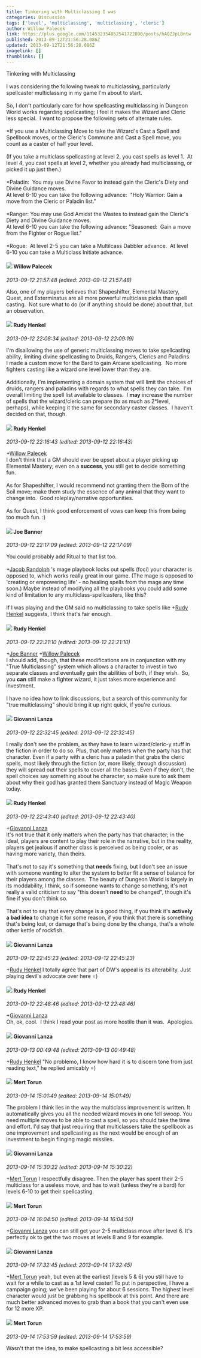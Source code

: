 ```yaml
---
title: Tinkering with Multiclassing I was
categories: Discussion
tags: ['level', 'multiclassing', 'multiclassing', 'cleric']
author: Willow Palecek
link: https://plus.google.com/114532354852541722890/posts/hAQZJpLBntw
published: 2013-09-12T21:56:28.086Z
updated: 2013-09-12T21:56:28.086Z
imagelink: []
thumblinks: []
---
```


Tinkering with Multiclassing<br /><br />I was considering the following tweak to multiclassing, particularly spellcaster multiclassing in my game I&#39;m about to start.<br /><br />So, I don&#39;t particularly care for how spellcasting multiclassing in Dungeon World works regarding spellcasting; I feel it makes the Wizard and Cleric less special.  I want to propose the following sets of alternate rules.<br /><br />*If you use a Multiclassing Move to take the Wizard&#39;s Cast a Spell and Spellbook moves, or the Cleric&#39;s Commune and Cast a Spell move, you count as a caster of half your level.<br /><br />(If you take a multiclass spellcasting at level 2, you cast spells as level 1.  At level 4, you cast spells at level 2, whether you already had multiclassing, or picked it up just then.)<br /><br />*Paladin:  You may use Divine Favor to instead gain the Cleric&#39;s Diety and Divine Guidance moves.<br />At level 6-10 you can take the following advance:  &quot;Holy Warrior: Gain a move from the Cleric or Paladin list.&quot;<br /><br />*Ranger: You may use God Amidst the Wastes to instead gain the Cleric&#39;s Diety and Divine Guidance moves.<br />At level 6-10 you can take the following advance: &quot;Seasoned:  Gain a move from the Fighter or Rogue list.&quot;<br /><br />*Rogue:  At level 2-5 you can take a Multilcass Dabbler advance.  At level 6-10 you can take a Multiclass Initiate advance.
<div id='comment z13wdlwb2wi3wr3rk04cjfna4p3tsnyplb4'>
  <h4><img src='{{site.baseurl}}//images/avatars/114532354852541722890_photo.jpg'> Willow Palecek</h4>
      <p><cite>2013-09-12 21:57:48 (edited: 2013-09-12 21:57:48)</cite></p>
        <p>Also, one of my players believes that Shapeshifter, Elemental Mastery, Quest, and Exterminatus are all more powerful multiclass picks than spell casting.  Not sure what to do (or if anything should be done) about that, but an observation.</p>
</div>
        

<div id='comment z13wdlwb2wi3wr3rk04cjfna4p3tsnyplb4'>
  <h4><img src='{{site.baseurl}}//images/avatars/113109478365341925413_photo.jpg'> Rudy Henkel</h4>
      <p><cite>2013-09-12 22:08:34 (edited: 2013-09-12 22:09:19)</cite></p>
        <p>I&#39;m disallowing the use of generic multiclassing moves to take spellcasting ability, limiting divine spellcasting to Druids, Rangers, Clerics and Paladins.  I made a custom move for the Bard to gain Arcane spellcasting.  No more fighters casting like a wizard one level lower than they are.<br /><br />Additionally, I&#39;m implementing a domain system that will limit the choices of druids, rangers and paladins with regards to what spells they can take.  I&#39;m overall limiting the spell list available to classes.  I <b>may</b> increase the number of spells that the wizard/cleric can prepare (to as much as 2*level, perhaps), while keeping it the same for secondary caster classes.  I haven&#39;t decided on that, though.</p>
</div>
        

<div id='comment z13wdlwb2wi3wr3rk04cjfna4p3tsnyplb4'>
  <h4><img src='{{site.baseurl}}//images/avatars/113109478365341925413_photo.jpg'> Rudy Henkel</h4>
      <p><cite>2013-09-12 22:16:43 (edited: 2013-09-12 22:16:43)</cite></p>
        <p><span class="proflinkWrapper"><span class="proflinkPrefix">+</span><a class="proflink" href="https://plus.google.com/114532354852541722890" oid="114532354852541722890">Willow Palecek</a></span><br />I don&#39;t think that a GM should ever be upset about a player picking up Elemental Mastery; even on a <b>success</b>, you still get to decide something fun.<br /><br />As for Shapeshifter, I would recommend not granting them the Born of the Soil move; make them study the essence of any animal that they want to change into.  Good roleplay/narrative opportunities.<br /><br />As for Quest, I think good enforcement of vows can keep this from being too much fun. :)</p>
</div>
        

<div id='comment z13wdlwb2wi3wr3rk04cjfna4p3tsnyplb4'>
  <h4><img src='{{site.baseurl}}//images/avatars/103619294696451727396_photo.jpg'> Joe Banner</h4>
      <p><cite>2013-09-12 22:17:09 (edited: 2013-09-12 22:17:09)</cite></p>
        <p>You could probably add Ritual to that list too.<br /><br /><span class="proflinkWrapper"><span class="proflinkPrefix">+</span><a class="proflink" href="https://plus.google.com/105004837996196022135" oid="105004837996196022135">Jacob Randolph</a></span> &#39;s mage playbook locks out spells (foci) your character is opposed to, which works really great in our game. (The mage is opposed to &#39;creating or empowering life&#39; - no healing spells from the mage any time soon.) Maybe instead of modifying all the playbooks you could add some kind of limitation to any multiclass-spellcasters, like this?<br /><br />If I was playing and the GM said no multiclassing to take spells like <span class="proflinkWrapper"><span class="proflinkPrefix">+</span><a class="proflink" href="https://plus.google.com/113109478365341925413" oid="113109478365341925413">Rudy Henkel</a></span> suggests, I think that&#39;s fair enough. </p>
</div>
        

<div id='comment z13wdlwb2wi3wr3rk04cjfna4p3tsnyplb4'>
  <h4><img src='{{site.baseurl}}//images/avatars/113109478365341925413_photo.jpg'> Rudy Henkel</h4>
      <p><cite>2013-09-12 22:21:10 (edited: 2013-09-12 22:21:10)</cite></p>
        <p><span class="proflinkWrapper"><span class="proflinkPrefix">+</span><a class="proflink" href="https://plus.google.com/103619294696451727396" oid="103619294696451727396">Joe Banner</a></span> <span class="proflinkWrapper"><span class="proflinkPrefix">+</span><a class="proflink" href="https://plus.google.com/114532354852541722890" oid="114532354852541722890">Willow Palecek</a></span><br />I should add, though, that these modifications are in conjunction with my &quot;True Multiclassing&quot; system which allows a character to invest in two separate classes and eventually gain the abilities of both, if they wish.  So, you <b>can</b> still make a fighter wizard, it just takes more experience and investment.<br /><br />I have no idea how to link discussions, but a search of this community for &quot;true multiclassing&quot; should bring it up right quick, if you&#39;re curious.</p>
</div>
        

<div id='comment z13wdlwb2wi3wr3rk04cjfna4p3tsnyplb4'>
  <h4><img src='{{site.baseurl}}//images/avatars/102768177673605279668_photo.jpg'> Giovanni Lanza</h4>
      <p><cite>2013-09-12 22:32:45 (edited: 2013-09-12 22:32:45)</cite></p>
        <p>I really don&#39;t see the problem, as they have to learn wizard/cleric-y stuff in the fiction in order to do so. Plus, that only matters when the party has that character. Even if a party with a cleric has a paladin that grabs the cleric spells, most likely through the fiction (or, more likely, through discussion) they will spread out their spells to cover all the bases. Even if they don&#39;t, the spell choices say something about he character, so make sure to ask them about why their god has granted them Sanctuary instead of Magic Weapon today.</p>
</div>
        

<div id='comment z13wdlwb2wi3wr3rk04cjfna4p3tsnyplb4'>
  <h4><img src='{{site.baseurl}}//images/avatars/113109478365341925413_photo.jpg'> Rudy Henkel</h4>
      <p><cite>2013-09-12 22:43:40 (edited: 2013-09-12 22:43:40)</cite></p>
        <p><span class="proflinkWrapper"><span class="proflinkPrefix">+</span><a class="proflink" href="https://plus.google.com/102768177673605279668" oid="102768177673605279668">Giovanni Lanza</a></span><br />It&#39;s not true that it only matters when the party has that character; in the ideal, players are content to play their role in the narrative, but in the reality, players get jealous if another class is perceived as being cooler, or as having more variety, than theirs.<br /><br />That&#39;s not to say it&#39;s something that <b>needs</b> fixing, but I don&#39;t see an issue with someone wanting to alter the system to better fit a sense of balance for their players among the classes.  The beauty of Dungeon World is largely in its moddability, I think, so if someone wants to change something, it&#39;s not really a valid criticism to say &quot;this doesn&#39;t <b>need</b> to be changed&quot;, though it&#39;s fine if you don&#39;t think so.<br /><br />That&#39;s not to say that every change is a good thing, if you think it&#39;s <b>actively a bad idea</b> to change it for some reason, if you think that there is something that&#39;s being lost, or damage that&#39;s being done by the change, that&#39;s a whole other kettle of rockfish.</p>
</div>
        

<div id='comment z13wdlwb2wi3wr3rk04cjfna4p3tsnyplb4'>
  <h4><img src='{{site.baseurl}}//images/avatars/102768177673605279668_photo.jpg'> Giovanni Lanza</h4>
      <p><cite>2013-09-12 22:45:23 (edited: 2013-09-12 22:45:23)</cite></p>
        <p><span class="proflinkWrapper"><span class="proflinkPrefix">+</span><a class="proflink" href="https://plus.google.com/113109478365341925413" oid="113109478365341925413">Rudy Henkel</a></span> I totally agree that part of DW&#39;s appeal is its alterability. Just playing devil&#39;s advocate over here =)</p>
</div>
        

<div id='comment z13wdlwb2wi3wr3rk04cjfna4p3tsnyplb4'>
  <h4><img src='{{site.baseurl}}//images/avatars/113109478365341925413_photo.jpg'> Rudy Henkel</h4>
      <p><cite>2013-09-12 22:48:46 (edited: 2013-09-12 22:48:46)</cite></p>
        <p><span class="proflinkWrapper"><span class="proflinkPrefix">+</span><a class="proflink" href="https://plus.google.com/102768177673605279668" oid="102768177673605279668">Giovanni Lanza</a></span><br />Oh, ok, cool.  I think I read your post as more hostile than it was.  Apologies.</p>
</div>
        

<div id='comment z13wdlwb2wi3wr3rk04cjfna4p3tsnyplb4'>
  <h4><img src='{{site.baseurl}}//images/avatars/102768177673605279668_photo.jpg'> Giovanni Lanza</h4>
      <p><cite>2013-09-13 00:49:48 (edited: 2013-09-13 00:49:48)</cite></p>
        <p><span class="proflinkWrapper"><span class="proflinkPrefix">+</span><a class="proflink" href="https://plus.google.com/113109478365341925413" oid="113109478365341925413">Rudy Henkel</a></span> &quot;No problemo, I know how hard it is to discern tone from just reading text,&quot; he replied amicably =)</p>
</div>
        

<div id='comment z13wdlwb2wi3wr3rk04cjfna4p3tsnyplb4'>
  <h4><img src='{{site.baseurl}}//images/avatars/114077464875278550679_photo.jpg'> Mert Torun</h4>
      <p><cite>2013-09-14 15:01:49 (edited: 2013-09-14 15:01:49)</cite></p>
        <p>The problem I think lies in the way the multiclass improvement is written. It automatically gives you all the needed wizard moves in one fell swoop. You need multiple moves to be able to cast a spell, so you should take the time and effort. I&#39;d say that just requiring that multiclassers take the spellbook as one improvement and spellcasting as the next would be enough of an investment to begin flinging magic missiles.</p>
</div>
        

<div id='comment z13wdlwb2wi3wr3rk04cjfna4p3tsnyplb4'>
  <h4><img src='{{site.baseurl}}//images/avatars/102768177673605279668_photo.jpg'> Giovanni Lanza</h4>
      <p><cite>2013-09-14 15:30:22 (edited: 2013-09-14 15:30:22)</cite></p>
        <p><span class="proflinkWrapper"><span class="proflinkPrefix">+</span><a class="proflink" href="https://plus.google.com/114077464875278550679" oid="114077464875278550679">Mert Torun</a></span> I respectfully disagree. Then the player has spent their 2-5 multiclass for a useless move, and has to wait (unless they&#39;re a bard) for levels 6-10 to get their spellcasting.</p>
</div>
        

<div id='comment z13wdlwb2wi3wr3rk04cjfna4p3tsnyplb4'>
  <h4><img src='{{site.baseurl}}//images/avatars/114077464875278550679_photo.jpg'> Mert Torun</h4>
      <p><cite>2013-09-14 16:04:50 (edited: 2013-09-14 16:04:50)</cite></p>
        <p><span class="proflinkWrapper"><span class="proflinkPrefix">+</span><a class="proflink" href="https://plus.google.com/102768177673605279668" oid="102768177673605279668">Giovanni Lanza</a></span> you can still get your 2-5 multiclass move after level 6. It&#39;s perfectly ok to get the two moves at levels 8 and 9 for example.</p>
</div>
        

<div id='comment z13wdlwb2wi3wr3rk04cjfna4p3tsnyplb4'>
  <h4><img src='{{site.baseurl}}//images/avatars/102768177673605279668_photo.jpg'> Giovanni Lanza</h4>
      <p><cite>2013-09-14 17:32:45 (edited: 2013-09-14 17:32:45)</cite></p>
        <p><span class="proflinkWrapper"><span class="proflinkPrefix">+</span><a class="proflink" href="https://plus.google.com/114077464875278550679" oid="114077464875278550679">Mert Torun</a></span> yeah, but even at the earliest (levels 5 &amp; 6) you still have to wait for a while to cast as a 1st level caster! To put in perspective, I have a campaign going; we&#39;ve been playing for about 6 sessions. The highest level character would just be grabbing his spellbook at this point. And there are much better advanced moves to grab than a book that you can&#39;t even use for 12 more XP.</p>
</div>
        

<div id='comment z13wdlwb2wi3wr3rk04cjfna4p3tsnyplb4'>
  <h4><img src='{{site.baseurl}}//images/avatars/114077464875278550679_photo.jpg'> Mert Torun</h4>
      <p><cite>2013-09-14 17:53:59 (edited: 2013-09-14 17:53:59)</cite></p>
        <p>Wasn&#39;t that the idea, to make spellcasting a bit less accessible?</p>
</div>
        